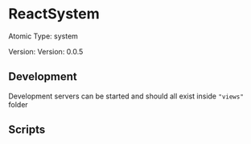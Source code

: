 # ReactSystem

Atomic Type: system

Version: Version: 0.0.5


## Development

Development servers can be started and should all exist inside `"views"` folder

## Scripts

